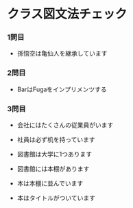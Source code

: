 # クラス図文法チェック
### 1問目
+ 孫悟空は亀仙人を継承しています

### 2問目
+ BarはFugaをインプリメンツする

### 3問目

+ 会社にはたくさんの従業員がいます
+ 社員は必ず机を持っています

+ 図書館は大学に1つあります
+ 図書館には本棚があります
+ 本は本棚に並んでいます
+ 本はタイトルがついています
